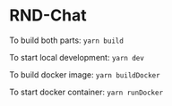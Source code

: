 # RND-Chat

To build both parts:
`yarn build`

To start local development:
`yarn dev`

To build docker image:
`yarn buildDocker`

To start docker container:
`yarn runDocker`